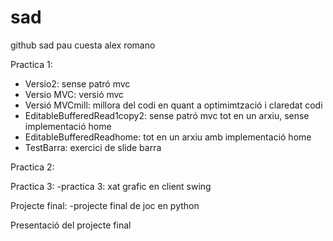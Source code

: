 # sad
github sad pau cuesta alex romano

Practica 1:
  - Versio2: sense patró mvc
  - Versio MVC: versió mvc
  - Versió MVCmill: millora del codi en quant a optimimtzació i claredat codi
  - EditableBufferedRead1copy2: sense patró mvc tot en un arxiu, sense implementació home
  - EditableBufferedReadhome: tot en un arxiu amb implementació home
  - TestBarra: exercici de slide barra

Practica 2:

Practica 3:
  -practica 3: xat grafic en client swing
  
Projecte final:
  -projecte final de joc en python
  
Presentació del projecte final
